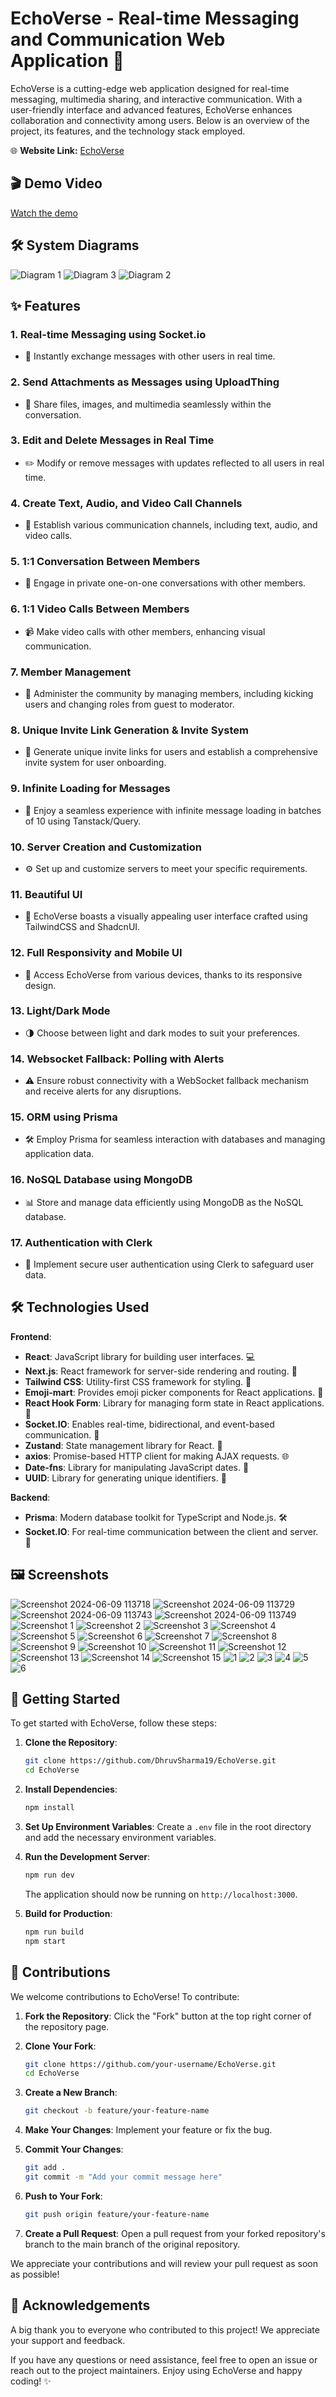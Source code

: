 # EchoVerse - Real-time Messaging and Communication Web Application 🚀

EchoVerse is a cutting-edge web application designed for real-time messaging, multimedia sharing, and interactive communication. With a user-friendly interface and advanced features, EchoVerse enhances collaboration and connectivity among users. Below is an overview of the project, its features, and the technology stack employed.

<!-- 🧑‍💻 **Test User:** testUser@gmail.com  
🔐 **Password:** 12345678 -->

🌐 **Website Link:** [EchoVerse](https://discord-zeta-black.vercel.app/)

## 🎬 Demo Video

[Watch the demo](https://github.com/DhruvSharma19/EchoVerse/assets/112254552/e18433b5-8f4f-445b-ac8a-53c253b2f580)

## 🛠️ System Diagrams

![Diagram 1](https://github.com/DhruvSharma19/EchoVerse/assets/112254552/c3eb7585-591d-4c01-86d0-003e0437ba03)
![Diagram 3](https://github.com/DhruvSharma19/EchoVerse/assets/112254552/8eb2112c-1ee0-4999-b3f1-14e4a5c7e57e)
![Diagram 2](https://github.com/DhruvSharma19/EchoVerse/assets/112254552/33621f03-4407-4e63-bff1-e41febc7c022)

## ✨ Features

### 1. Real-time Messaging using Socket.io
- 💬 Instantly exchange messages with other users in real time.

### 2. Send Attachments as Messages using UploadThing
- 📎 Share files, images, and multimedia seamlessly within the conversation.

### 3. Edit and Delete Messages in Real Time
- ✏️ Modify or remove messages with updates reflected to all users in real time.

### 4. Create Text, Audio, and Video Call Channels
- 🎤 Establish various communication channels, including text, audio, and video calls.

### 5. 1:1 Conversation Between Members
- 👥 Engage in private one-on-one conversations with other members.

### 6. 1:1 Video Calls Between Members
- 📹 Make video calls with other members, enhancing visual communication.

### 7. Member Management
- 👮 Administer the community by managing members, including kicking users and changing roles from guest to moderator.

### 8. Unique Invite Link Generation & Invite System
- 🔗 Generate unique invite links for users and establish a comprehensive invite system for user onboarding.

### 9. Infinite Loading for Messages
- 🔄 Enjoy a seamless experience with infinite message loading in batches of 10 using Tanstack/Query.

### 10. Server Creation and Customization
- ⚙️ Set up and customize servers to meet your specific requirements.

### 11. Beautiful UI
- 🎨 EchoVerse boasts a visually appealing user interface crafted using TailwindCSS and ShadcnUI.

### 12. Full Responsivity and Mobile UI
- 📱 Access EchoVerse from various devices, thanks to its responsive design.

### 13. Light/Dark Mode
- 🌗 Choose between light and dark modes to suit your preferences.

### 14. Websocket Fallback: Polling with Alerts
- ⚠️ Ensure robust connectivity with a WebSocket fallback mechanism and receive alerts for any disruptions.

### 15. ORM using Prisma
- 🛠️ Employ Prisma for seamless interaction with databases and managing application data.

### 16. NoSQL Database using MongoDB
- 📊 Store and manage data efficiently using MongoDB as the NoSQL database.

### 17. Authentication with Clerk
- 🔐 Implement secure user authentication using Clerk to safeguard user data.

## 🛠 Technologies Used

**Frontend**:

- **React**: JavaScript library for building user interfaces. 💻
- **Next.js**: React framework for server-side rendering and routing. 🚀
- **Tailwind CSS**: Utility-first CSS framework for styling. 🎨
- **Emoji-mart**: Provides emoji picker components for React applications. 🎉
- **React Hook Form**: Library for managing form state in React applications. 📝
- **Socket.IO**: Enables real-time, bidirectional, and event-based communication. 🔄
- **Zustand**: State management library for React. 🧠
- **axios**: Promise-based HTTP client for making AJAX requests. 🌐
- **Date-fns**: Library for manipulating JavaScript dates. 📅
- **UUID**: Library for generating unique identifiers. 🔑

**Backend**:

- **Prisma**: Modern database toolkit for TypeScript and Node.js. 🛠️
- **Socket.IO**: For real-time communication between the client and server. 📡

## 🖼️ Screenshots

![Screenshot 2024-06-09 113718](https://github.com/DhruvSharma19/EchoVerse/assets/112254552/a2706e40-fe26-45cb-8a78-f1a0b47f2ebf)
![Screenshot 2024-06-09 113729](https://github.com/DhruvSharma19/EchoVerse/assets/112254552/0ac95a37-ab58-4b9e-a02d-f593d9603cf0)
![Screenshot 2024-06-09 113743](https://github.com/DhruvSharma19/EchoVerse/assets/112254552/7e37766d-bae0-4070-afc2-83f5069e7619)
![Screenshot 2024-06-09 113749](https://github.com/DhruvSharma19/EchoVerse/assets/112254552/4c192661-3d65-442f-b570-79f6715741be)
![Screenshot 1](https://github.com/DhruvSharma19/discord/assets/112254552/9d6772d7-da4f-4b26-b210-3d24ab0f3833)
![Screenshot 2](https://github.com/DhruvSharma19/discord/assets/112254552/5af345d1-3654-4841-b5af-fb0f3df1e8ea)
![Screenshot 3](https://github.com/DhruvSharma19/discord/assets/112254552/5f7a1752-9497-4899-8c06-a5813e506e06)
![Screenshot 4](https://github.com/DhruvSharma19/discord/assets/112254552/6b5b372c-ccaa-4156-8ea4-101ff5ad005a)
![Screenshot 5](https://github.com/DhruvSharma19/discord/assets/112254552/6d87cb23-4fc5-4f5e-ae32-ff73d0f251a8)
![Screenshot 6](https://github.com/DhruvSharma19/discord/assets/112254552/3a5c70cc-32af-4670-9518-7b0cf4edcdd7)
![Screenshot 7](https://github.com/DhruvSharma19/discord/assets/112254552/b57d6a87-7aab-4127-9892-7af74e1bb9c4)
![Screenshot 8](https://github.com/DhruvSharma19/discord/assets/112254552/4700c8ca-9f16-4a50-8c94-c60a05d6b0d0)
![Screenshot 9](https://github.com/DhruvSharma19/discord/assets/112254552/1dc4f5cf-e1b2-421c-a7ae-6598d30c84df)
![Screenshot 10](https://github.com/DhruvSharma19/discord/assets/112254552/19841f00-f6fd-45b6-860e-b646987df3db)
![Screenshot 11](https://github.com/DhruvSharma19/discord/assets/112254552/0894db82-9e04-4d28-914d-daeba9ccafb3)
![Screenshot 12](https://github.com/DhruvSharma19/discord/assets/112254552/afc81491-4ce2-4567-877b-367da0c4db1c)
![Screenshot 13](https://github.com/DhruvSharma19/discord/assets/112254552/a4e41f4f-0576-4a47-9687-317eeb09ef8b)
![Screenshot 14](https://github.com/DhruvSharma19/discord/assets/112254552/5547f610-e539-48e3-8a4f-326c0dd2de80)
![Screenshot 15](https://github.com/DhruvSharma19/discord/assets/112254552/f80ec9e1-e540-42c7-bc77-2857f7fd8e60)
![1](https://github.com/DhruvSharma19/EchoVerse/assets/112254552/9c4293ad-ab28-4c16-85a6-ab35d9679d63)
![2](https://github.com/DhruvSharma19/EchoVerse/assets/112254552/dda3b52b-9903-4f2d-8647-5ffac04c7edc)
![3](https://github.com/DhruvSharma19/EchoVerse/assets/112254552/3ac3d621-832a-4403-96f7-06d5440ca95a)
![4](https://github.com/DhruvSharma19/EchoVerse/assets/112254552/9b8c8cdd-008b-4831-8fd7-760c1ad810d8)
![5](https://github.com/DhruvSharma19/EchoVerse/assets/112254552/ddba7b76-c371-46bc-b352-306cf7023abc)
![6](https://github.com/DhruvSharma19/EchoVerse/assets/112254552/e02f0f6c-4b88-460c-bd17-5f5455aa284a)


## 🚀 Getting Started

To get started with EchoVerse, follow these steps:

1. **Clone the Repository**:
   ```bash
   git clone https://github.com/DhruvSharma19/EchoVerse.git
   cd EchoVerse
   ```

2. **Install Dependencies**:
   ```bash
   npm install
   ```

3. **Set Up Environment Variables**:
   Create a `.env` file in the root directory and add the necessary environment variables.

4. **Run the Development Server**:
   ```bash
   npm run dev
   ```
   The application should now be running on `http://localhost:3000`.

5. **Build for Production**:
   ```bash
   npm run build
   npm start
   ```

## 🤝 Contributions

We welcome contributions to EchoVerse! To contribute:

1. **Fork the Repository**:
   Click the "Fork" button at the top right corner of the repository page.

2. **Clone Your Fork**:
   ```bash
   git clone https://github.com/your-username/EchoVerse.git
   cd EchoVerse
   ```

3. **Create a New Branch**:
   ```bash
   git checkout -b feature/your-feature-name
   ```

4. **Make Your Changes**:
   Implement your feature or fix the bug.

5. **Commit Your Changes**:
   ```bash
   git add .
   git commit -m "Add your commit message here"
   ```

6. **Push to Your Fork**:
   ```bash
   git push origin feature/your-feature-name
   ```

7. **Create a Pull Request**:
   Open a pull request from your forked repository's branch to the main branch of the original repository.

We appreciate your contributions and will review your pull request as soon as possible!

## 🙏 Acknowledgements

A big thank you to everyone who contributed to this project! We appreciate your support and feedback.

If you have any questions or need assistance, feel free to open an issue or reach out to the project maintainers. Enjoy using EchoVerse and happy coding! ✨
